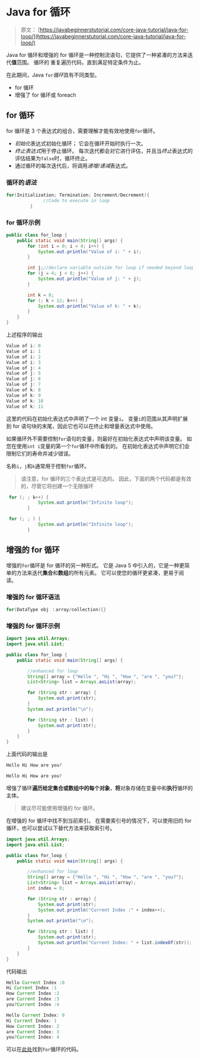 # Java for 循环

> 原文： [https://javabeginnerstutorial.com/core-java-tutorial/java-for-loop/](https://javabeginnerstutorial.com/core-java-tutorial/java-for-loop/)

Java for 循环和增强的 for 循环是一种控制流语句，它提供了一种紧凑的方法来迭代**值**范围。 循环的  重复遍历代码，直到满足特定条件为止。

在此期间，Java `for`*循环*具有不同类型。

*   for 循环
*   增强了 for 循环或 foreach

## for 循环

for 循环是 3 个表达式的组合，需要理解才能有效地使用`for`循环。

*   *初始化*表达式初始化循环； 它会在循环开始时执行一次。
*   *终止表达式*用于停止循环。 每次迭代都会对它进行评估，并且当*终止*表达式的评估结果为`false`时，循环终止。
*   通过循环的每次迭代后，将调用*递增/递减*表达式。

### 循环的*语法*

```java
for(Initialization; Termination; Increment/Decrement){
              //Code to execute in loop
         }
```

### for 循环示例

```java
public class for_loop {
    public static void main(String[] args) {
        for (int i = 0; i < 4; i++) {
            System.out.println("Value of i: " + i);
        }

        int j;//declare variable outside for loop if needed beyond loop
        for (j = 4; j < 8; j++) {
            System.out.println("Value of j: " + j);
        }

        int k = 8;
        for (; k < 12; k++) {
            System.out.println("Value of k: " + k);
        }
    }
}
```

上述程序的输出

```java
Value of i: 0
Value of i: 1
Value of i: 2
Value of i: 3
Value of j: 4
Value of j: 5
Value of j: 6
Value of j: 7
Value of k: 8
Value of k: 9
Value of k: 10
Value of k: 11
```

这里的代码在初始化表达式中声明了一个 int 变量`i`。 变量`i`的范围从其声明扩展到 for 语句块的末尾，因此它也可以在终止和增量表达式中使用。

如果循环外不需要控制`for`语句的变量，则最好在初始化表达式中声明该变量。 如您在使用`int i`变量的第一个`for`循环中所看到的。 在初始化表达式中声明它们会限制它们的寿命并减少错误。

名称`i`，`j`和`k`通常用于控制`for`循环。

> 请注意，for 循环的三个表达式是可选的。 因此，下面的两个代码都是有效的，尽管它将创建一个无限循环

```java
 for (; ; k++) {
            System.out.println("Infinite loop");
        }
```

```java
 for (; ; ) {
            System.out.println("Infinite loop");
        }
```

## 增强的 for 循环

增强的`for`循环是 for 循环的另一种形式。 它是 Java 5 中引入的，它是一种更简单的方法来迭代**集合**和**数组**的所有元素。 它可以使您的循环更紧凑，更易于阅读。

### 增强的 for 循环语法

```java
for(DataType obj ：array/collection){}
```

### 增强的 for 循环示例

```java
import java.util.Arrays;
import java.util.List;

public class for_loop {
    public static void main(String[] args) {

        //enhanced for loop
        String[] array = {"Hello ", "Hi ", "How ", "are ", "you?"};
        List<String> list = Arrays.asList(array);

        for (String str : array) {
            System.out.print(str);
        }
        System.out.println("\n");

        for (String str : list) {
            System.out.print(str);
        }
    }
}
```

上面代码的输出是

```java
Hello Hi How are you?

Hello Hi How are you?
```

增强了循环**遍历给定集合或数组中的每个对象**，**将**对象存储在变量中和**执行**循环的主体。

> 建议尽可能使用增强的 for 循环。

在增强的 for 循环中找不到当前索引。 在需要索引号的情况下，可以使用旧的 for 循环，也可以尝试以下替代方法来获取索引号。

```java
import java.util.Arrays;
import java.util.List;

public class for_loop {
    public static void main(String[] args) {

        //enhanced for loop
        String[] array = {"Hello ", "Hi ", "How ", "are ", "you?"};
        List<String> list = Arrays.asList(array);
        int index = 0;

        for (String str : array) {
            System.out.print(str);
            System.out.println("Current Index :" + index++);
        }
        System.out.println("\n");

        for (String str : list) {
            System.out.print(str);
            System.out.println("Current Index: " + list.indexOf(str));
        }
    }
}
```

代码输出

```java
Hello Current Index :0
Hi Current Index :1
How Current Index :2
are Current Index :3
you?Current Index :4

Hello Current Index: 0
Hi Current Index: 1
How Current Index: 2
are Current Index: 3
you?Current Index: 4
```

可以在[此处](https://github.com/JBTAdmin/java-tutorial/blob/master/for_loop.java)找到`for`循环的代码。


